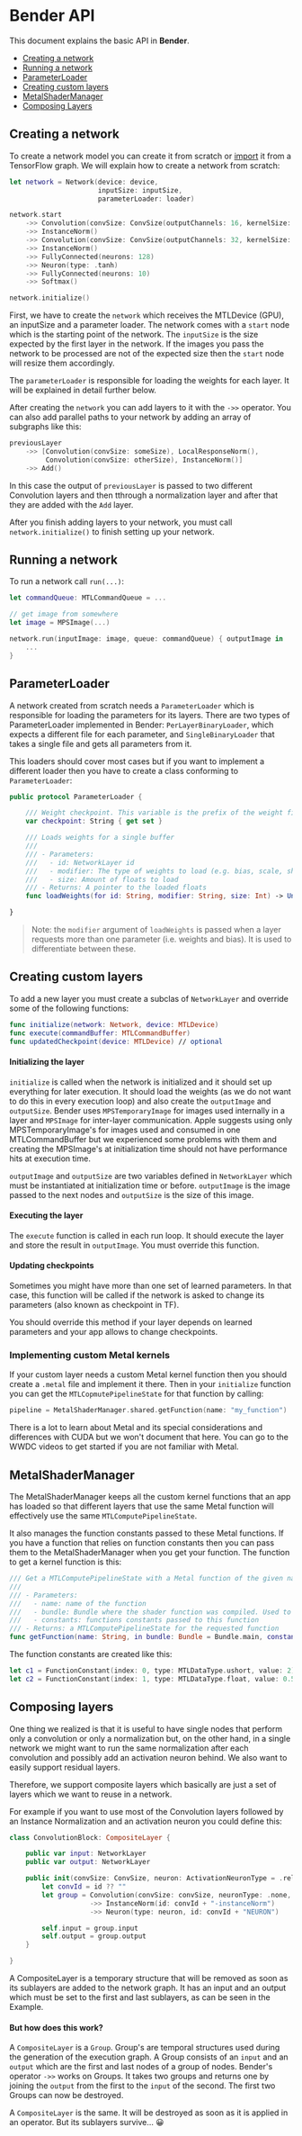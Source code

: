 
# Bender API

This document explains the basic API in __Bender__.

 * [Creating a network]
 * [Running a network]
 * [ParameterLoader]
 * [Creating custom layers]
 * [MetalShaderManager]
 * [Composing Layers]


## Creating a network

To create a network model you can create it from scratch or [import](Importing.md) it from a TensorFlow graph. We will explain how to create a network from scratch:

```swift
let network = Network(device: device, 
                      inputSize: inputSize,
                      parameterLoader: loader)

network.start
    ->> Convolution(convSize: ConvSize(outputChannels: 16, kernelSize: 3, stride: 2))
    ->> InstanceNorm()
    ->> Convolution(convSize: ConvSize(outputChannels: 32, kernelSize: 3, stride: 2), neuronType: .relu)
    ->> InstanceNorm()
    ->> FullyConnected(neurons: 128)
    ->> Neuron(type: .tanh)
    ->> FullyConnected(neurons: 10)
    ->> Softmax()

network.initialize()
```

First, we have to create the `network` which receives the MTLDevice (GPU), an inputSize and a parameter loader. The network comes with a `start` node which is the starting point of the network. The `inputSize` is the size expected by the first layer in the network. If the images you pass the network to be processed are not of the expected size then the `start` node will resize them accordingly.

The `parameterLoader` is responsible for loading the weights for each layer. It will be explained in detail further below.

After creating the `network` you can add layers to it with the `->>` operator.
You can also add parallel paths to your network by adding an array of subgraphs like this:

```swift
previousLayer
    ->> [Convolution(convSize: someSize), LocalResponseNorm(),
         Convolution(convSize: otherSize), InstanceNorm()]
    ->> Add()
```

In this case the output of `previousLayer` is passed to two different Convolution layers and then tthrough a normalization layer and after that they are added with the `Add` layer.

After you finish adding layers to your network, you must call `network.initialize()` to finish setting up your network.


## Running a network

To run a network call `run(...)`:

```swift
let commandQueue: MTLCommandQueue = ...

// get image from somewhere
let image = MPSImage(...)

network.run(inputImage: image, queue: commandQueue) { outputImage in
    ...
}
```


## ParameterLoader

A network created from scratch needs a `ParameterLoader` which is responsible for loading the parameters for its layers. There are two types of ParameterLoader implemented in Bender: `PerLayerBinaryLoader`, which expects a different file for each parameter, and `SingleBinaryLoader` that takes a single file and gets all parameters from it.

This loaders should cover most cases but if you want to implement a different loader then you have to create a class conforming to `ParameterLoader`:

```swift
public protocol ParameterLoader {

    /// Weight checkpoint. This variable is the prefix of the weight files.
    var checkpoint: String { get set }

    /// Loads weights for a single buffer
    ///
    /// - Parameters:
    ///   - id: NetworkLayer id
    ///   - modifier: The type of weights to load (e.g. bias, scale, shift). Use to distinguish the different parameters needed for a layer.
    ///   - size: Amount of floats to load
    /// - Returns: A pointer to the loaded floats
    func loadWeights(for id: String, modifier: String, size: Int) -> UnsafePointer<Float>

}
```

> Note: the `modifier` argument of `loadWeights` is passed when a layer requests more than one parameter (i.e. weights and bias). It is used to differentiate between these.


## Creating custom layers <a name="custom-layers"></a>

To add a new layer you must create a subclas of `NetworkLayer` and override some of the following functions:

```swift
func initialize(network: Network, device: MTLDevice)
func execute(commandBuffer: MTLCommandBuffer)
func updatedCheckpoint(device: MTLDevice) // optional
```

#### Initializing the layer

`initialize` is called when the network is initialized and it should set up everything for later execution. It should load the weights (as we do not want to do this in every execution loop) and also create the `outputImage` and `outputSize`. Bender uses `MPSTemporaryImage` for images used internally in a layer and `MPSImage` for inter-layer communication. Apple suggests using only MPSTemporaryImage's for images used and consumed in one MTLCommandBuffer but we experienced some problems with them and creating the MPSImage's at initialization time should not have performance hits at execution time.

`outputImage` and `outputSize` are two variables defined in `NetworkLayer` which must be instantiated at initialization time or before. `outputImage` is the image passed to the next nodes and `outputSize` is the size of this image.

#### Executing the layer

The `execute` function is called in each run loop. It should execute the layer and store the result in `outputImage`. You must override this function.

#### Updating checkpoints

Sometimes you might have more than one set of learned parameters. In that case, this function will be called if the network is asked to change its parameters (also known as checkpoint in TF).

You should override this method if your layer depends on learned parameters and your app allows to change checkpoints.

### Implementing custom Metal kernels

If your custom layer needs a custom Metal kernel function then you should create a `.metal` file and implement it there. Then in your `initialize` function you can get the `MTLCopmutePipelineState` for that function by calling:

```swift
pipeline = MetalShaderManager.shared.getFunction(name: "my_function")
```

There is a lot to learn about Metal and its special considerations and differences with CUDA but we won't document that here. You can go to the WWDC videos to get started if you are not familiar with Metal.


## MetalShaderManager

The MetalShaderManager keeps all the custom kernel functions that an app has loaded so that different layers that use the same Metal function will effectively use the same `MTLComputePipelineState`.

It also manages the function constants passed to these Metal functions. If you have a function that relies on function constants then you can pass them to the MetalShaderManager when you get your function. The function to get a kernel function is this:

```swift 
/// Get a MTLComputePipelineState with a Metal function of the given name
///
/// - Parameters:
///   - name: name of the function
///   - bundle: Bundle where the shader function was compiled. Used to get the correct library
///   - constants: functions constants passed to this function
/// - Returns: a MTLComputePipelineState for the requested function
func getFunction(name: String, in bundle: Bundle = Bundle.main, constants: [FunctionConstantBase]? = nil) -> MTLComputePipelineState
```

The function constants are created like this:

```swift
let c1 = FunctionConstant(index: 0, type: MTLDataType.ushort, value: 2)
let c2 = FunctionConstant(index: 1, type: MTLDataType.float, value: 0.5)
```

## Composing layers

One thing we realized is that it is useful to have single nodes that perform only a convolution or only a normalization but, on the other hand, in a single network we might want to run the same normalization after each convolution and possibly add an activation neuron behind. We also want to easily support residual layers.

Therefore, we support composite layers which basically are just a set of layers which we want to reuse in a network.

For example if you want to use most of the Convolution layers followed by an Instance Normalization and an activation neuron you could define this:

```swift
class ConvolutionBlock: CompositeLayer {

    public var input: NetworkLayer
    public var output: NetworkLayer

    public init(convSize: ConvSize, neuron: ActivationNeuronType = .relu, id: String? = nil) {
        let convId = id ?? ""
        let group = Convolution(convSize: convSize, neuronType: .none, id: convId)
                    ->> InstanceNorm(id: convId + "-instanceNorm")
                    ->> Neuron(type: neuron, id: convId + "NEURON")

        self.input = group.input
        self.output = group.output
    }

}
```

A CompositeLayer is a temporary structure that will be removed as soon as its sublayers are added to the network graph. It has an input and an output which must be set to the first and last sublayers, as can be seen in the Example.

#### But how does this work?

A `CompositeLayer` is a `Group`. Group's are temporal structures used during the generation of the execution graph. A Group consists of an `input` and an `output` which are the first and last nodes of a group of nodes. Bender's operator `->>` works on Groups. It takes two groups and returns one by joining the `output` from the first to the `input` of the second. The first two Groups can now be destroyed.

A `CompositeLayer` is the same. It will be destroyed as soon as it is applied in an operator. But its sublayers survive... 😀

[Creating a network]: #creating-a-network
[Running a network]: #running-a-network
[ParameterLoader]: #parameterloader
[Creating custom layers]: #custom-layers
[MetalShaderManager]: #metalshadermanager
[Composing Layers]: #composing-layers
